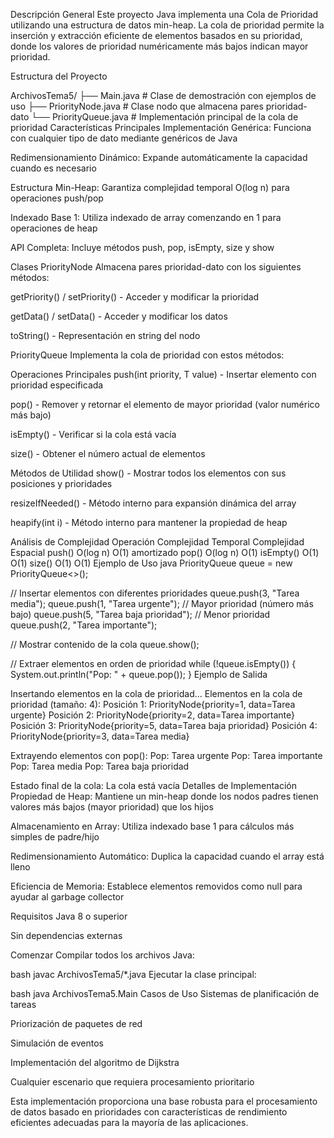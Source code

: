 Descripción General
Este proyecto Java implementa una Cola de Prioridad utilizando una estructura de datos min-heap. La cola de prioridad permite la inserción y extracción eficiente de elementos basados en su prioridad, donde los valores de prioridad numéricamente más bajos indican mayor prioridad.

Estructura del Proyecto

ArchivosTema5/
├── Main.java          # Clase de demostración con ejemplos de uso
├── PriorityNode.java  # Clase nodo que almacena pares prioridad-dato
└── PriorityQueue.java # Implementación principal de la cola de prioridad
Características Principales
Implementación Genérica: Funciona con cualquier tipo de dato mediante genéricos de Java

Redimensionamiento Dinámico: Expande automáticamente la capacidad cuando es necesario

Estructura Min-Heap: Garantiza complejidad temporal O(log n) para operaciones push/pop

Indexado Base 1: Utiliza indexado de array comenzando en 1 para operaciones de heap

API Completa: Incluye métodos push, pop, isEmpty, size y show

Clases
PriorityNode<T>
Almacena pares prioridad-dato con los siguientes métodos:

getPriority() / setPriority() - Acceder y modificar la prioridad

getData() / setData() - Acceder y modificar los datos

toString() - Representación en string del nodo

PriorityQueue<T>
Implementa la cola de prioridad con estos métodos:

Operaciones Principales
push(int priority, T value) - Insertar elemento con prioridad especificada

pop() - Remover y retornar el elemento de mayor prioridad (valor numérico más bajo)

isEmpty() - Verificar si la cola está vacía

size() - Obtener el número actual de elementos

Métodos de Utilidad
show() - Mostrar todos los elementos con sus posiciones y prioridades

resizeIfNeeded() - Método interno para expansión dinámica del array

heapify(int i) - Método interno para mantener la propiedad de heap

Análisis de Complejidad
Operación	Complejidad Temporal	Complejidad Espacial
push()	O(log n)	O(1) amortizado
pop()	O(log n)	O(1)
isEmpty()	O(1)	O(1)
size()	O(1)	O(1)
Ejemplo de Uso
java
PriorityQueue<String> queue = new PriorityQueue<>();

// Insertar elementos con diferentes prioridades
queue.push(3, "Tarea media");
queue.push(1, "Tarea urgente");      // Mayor prioridad (número más bajo)
queue.push(5, "Tarea baja prioridad"); // Menor prioridad
queue.push(2, "Tarea importante");

// Mostrar contenido de la cola
queue.show();

// Extraer elementos en orden de prioridad
while (!queue.isEmpty()) {
    System.out.println("Pop: " + queue.pop());
}
Ejemplo de Salida

Insertando elementos en la cola de prioridad...
Elementos en la cola de prioridad (tamaño: 4):
Posición 1: PriorityNode{priority=1, data=Tarea urgente}
Posición 2: PriorityNode{priority=2, data=Tarea importante}
Posición 3: PriorityNode{priority=5, data=Tarea baja prioridad}
Posición 4: PriorityNode{priority=3, data=Tarea media}

Extrayendo elementos con pop():
Pop: Tarea urgente
Pop: Tarea importante
Pop: Tarea media
Pop: Tarea baja prioridad

Estado final de la cola:
La cola está vacía
Detalles de Implementación
Propiedad de Heap: Mantiene un min-heap donde los nodos padres tienen valores más bajos (mayor prioridad) que los hijos

Almacenamiento en Array: Utiliza indexado base 1 para cálculos más simples de padre/hijo

Redimensionamiento Automático: Duplica la capacidad cuando el array está lleno

Eficiencia de Memoria: Establece elementos removidos como null para ayudar al garbage collector

Requisitos
Java 8 o superior

Sin dependencias externas

Comenzar
Compilar todos los archivos Java:

bash
javac ArchivosTema5/*.java
Ejecutar la clase principal:

bash
java ArchivosTema5.Main
Casos de Uso
Sistemas de planificación de tareas

Priorización de paquetes de red

Simulación de eventos

Implementación del algoritmo de Dijkstra

Cualquier escenario que requiera procesamiento prioritario

Esta implementación proporciona una base robusta para el procesamiento de datos basado en prioridades con características de rendimiento eficientes adecuadas para la mayoría de las aplicaciones.
